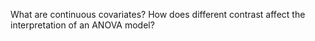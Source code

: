 What are continuous covariates?
How does different contrast affect the interpretation of an ANOVA model?
